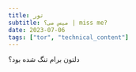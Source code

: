 ```yaml
---
title: تور
subtitle: میس می؟ | miss me?
date: 2023-07-06
tags: ["tor", "technical_content"]
---
```

دلتون برام تنگ شده بود؟